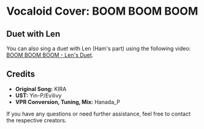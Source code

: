 # Vocaloid Cover: BOOM BOOM BOOM

## Duet with Len

You can also sing a duet with Len (Ham's part) using the following video: [BOOM BOOM BOOM - Len's Duet](https://youtu.be/HA2ClK6njdg).

## Credits

- **Original Song:** KIRA
- **UST:** Yin-P/Evilivy
- **VPR Conversion, Tuning, Mix:** Hanada_P

If you have any questions or need further assistance, feel free to contact the respective creators.
